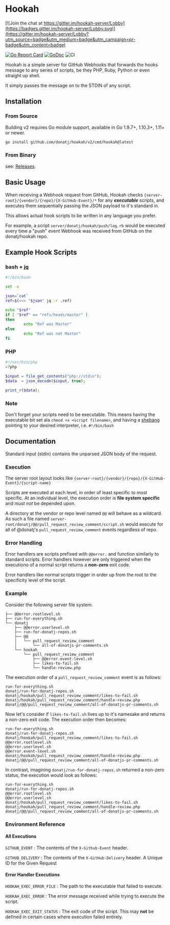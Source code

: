 # Hookah

[![Join the chat at https://gitter.im/hookah-server/Lobby](https://badges.gitter.im/hookah-server/Lobby.svg)](https://gitter.im/hookah-server/Lobby?utm_source=badge&utm_medium=badge&utm_campaign=pr-badge&utm_content=badge)

[![Go Report Card](https://goreportcard.com/badge/github.com/donatj/hookah)](https://goreportcard.com/report/github.com/donatj/hookah)
[![GoDoc](https://godoc.org/github.com/donatj/hookah?status.svg)](https://godoc.org/github.com/donatj/hookah)
![CI](https://github.com/donatj/hookah/workflows/CI/badge.svg)

Hookah is a simple server for GitHub Webhooks that forwards the hooks message to any series of scripts, be they PHP, Ruby, Python or even straight up shell.

It simply passes the message on to the STDIN of any script.

## Installation

### From Source

Building v2 requires Go module support, available in Go 1.9.7+, 1.10.3+, 1.11+ or newer.

```bash
go install github.com/donatj/hookah/v2/cmd/hookah@latest
```

### From Binary

see: [Releases](https://github.com/donatj/hookah/releases).

## Basic Usage

When receiving a Webhook request from GitHub, Hookah checks `{server-root}/{vendor}/{repo}/{X-GitHub-Event}/*` for any ***executable*** scripts, and executes them sequentially passing the JSON payload to it's standard in.

This allows actual hook scripts to be written in any language you prefer.

For example, a script `server/donatj/hookah/push/log.rb` would be executed every time a "push" event Webhook was received from GitHub on the donatj/hookah repo.

## Example Hook Scripts

### bash + [jq](https://stedolan.github.io/jq/)

```bash
#!/bin/bash

set -e

json=`cat`
ref=$(<<< "$json" jq -r .ref)

echo "$ref"
if [ "$ref" == "refs/heads/master" ]
then
        echo "Ref was Master"
else
        echo "Ref was not Master"
fi

```

### PHP

```php
#!/usr/bin/php
<?php

$input = file_get_contents("php://stdin");
$data  = json_decode($input, true);

print_r($data);

```

### Note

Don't forget your scripts need to be executable. This means having the executable bit set ala `chmod +x <script filename>`, and having a [shebang](https://en.m.wikipedia.org/wiki/Shebang_(Unix)) pointing to your desired interpreter, i.e. `#!/bin/bash`

## Documentation

Standard input (stdin) contains the unparsed JSON body of the request.

### Execution

The server root layout looks like `{server-root}/{vendor}/{repo}/{X-GitHub-Event}/{script-name}`

Scripts are executed at each level, in order of least specific to most specific. At an individual level, the execution order is **file system specific** and *must not* be depended upon.

A directory at the vendor or repo level named `@@` will behave as a wildcard. As such a file named `server-root/donatj/@@/pull_request_review_comment/script.sh` would execute for all of @donatj's `pull_request_review_comment` events regardless of repo.

### Error Handling

Error handlers are scripts prefixed with `@@error.` and function similarly to standard scripts. Error handlers however are only triggered when the executiono of a normal script returns a **non-zero** exit code.

Error handlers like normal scripts trigger in order up from the root to the specificity level of the script.

### Example

Consider the following server file system.

```
├── @@error.rootlevel.sh
├── run-for-everything.sh
└── donatj
    ├── @@error.userlevel.sh
    ├── run-for-donatj-repos.sh
    ├── @@
    │   └── pull_request_review_comment
    │       └── all-of-donatjs-pr-comments.sh
    └── hookah
        └── pull_request_review_comment
            ├── @@error.event-level.sh
            ├── likes-to-fail.sh
            └── handle-review.php
```

The execution order of a `pull_request_review_comment` event is as follows:

```
run-for-everything.sh
donatj/run-for-donatj-repos.sh
donatj/hookah/pull_request_review_comment/likes-to-fail.sh
donatj/hookah/pull_request_review_comment/handle-review.php
donatj/@@/pull_request_review_comment/all-of-donatjs-pr-comments.sh
```

Now let's consider if `likes-to-fail.sh` lives up to it's namesake and returns a non-zero exit code. The execution order then becomes:

```
run-for-everything.sh
donatj/run-for-donatj-repos.sh
donatj/hookah/pull_request_review_comment/likes-to-fail.sh
@@error.rootlevel.sh
@@error.userlevel.sh
@@error.event-level.sh
donatj/hookah/pull_request_review_comment/handle-review.php
donatj/@@/pull_request_review_comment/all-of-donatjs-pr-comments.sh
```

In contrast, imagining `donatj/run-for-donatj-repos.sh` returned a non-zero status, the execution would look as follows:

```
run-for-everything.sh
donatj/run-for-donatj-repos.sh
@@error.rootlevel.sh
@@error.userlevel.sh
donatj/hookah/pull_request_review_comment/likes-to-fail.sh
donatj/hookah/pull_request_review_comment/handle-review.php
donatj/@@/pull_request_review_comment/all-of-donatjs-pr-comments.sh
```

### Environment Reference

#### All Executions

`GITHUB_EVENT` : The contents of the `X-Github-Event` header.

`GITHUB_DELIVERY` : The contents of the `X-GitHub-Delivery` header. A Unique ID for the Given Request

#### Error Handler Executions

`HOOKAH_EXEC_ERROR_FILE` : The path to the executable that failed to execute.

`HOOKAH_EXEC_ERROR` : The error message received while trying to execute the script.

`HOOKAH_EXEC_EXIT_STATUS` : The exit code of the script. This may **not** be defined in certain cases where execution failed entirely.
